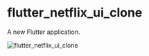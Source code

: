 # flutter_netflix_ui_clone

A new Flutter application.


![flutter_netflix_ui_clone](../flutter_netflix_ui_clone.gif "Flutter Netflix Clone")
